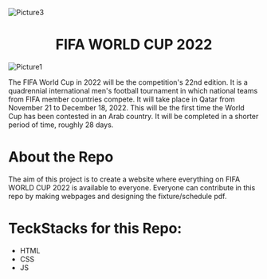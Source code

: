 ![Picture3](https://user-images.githubusercontent.com/97960335/193211741-b13d76ce-b11a-4f52-9847-e4627398418d.png)
<h1 align="center"> FIFA WORLD CUP 2022 </h1>

![Picture1](https://user-images.githubusercontent.com/97960335/193211599-8d2013fc-f1d0-4df8-91d7-8a2e849539a7.png)


The FIFA World Cup in 2022 will be the competition's 22nd edition. It is a quadrennial international men's football tournament in which national teams from FIFA member countries compete. It will take place in Qatar from November 21 to December 18, 2022. This will be the first time the World Cup has been contested in an Arab country. It will be completed in a shorter period of time, roughly 28 days.

# About the Repo
The aim of this project is to create a website where everything on FIFA WORLD CUP 2022 is available to everyone.
Everyone can contribute in this repo by making webpages and designing the fixture/schedule pdf.

# TeckStacks for this Repo:
- HTML
- CSS
- JS
